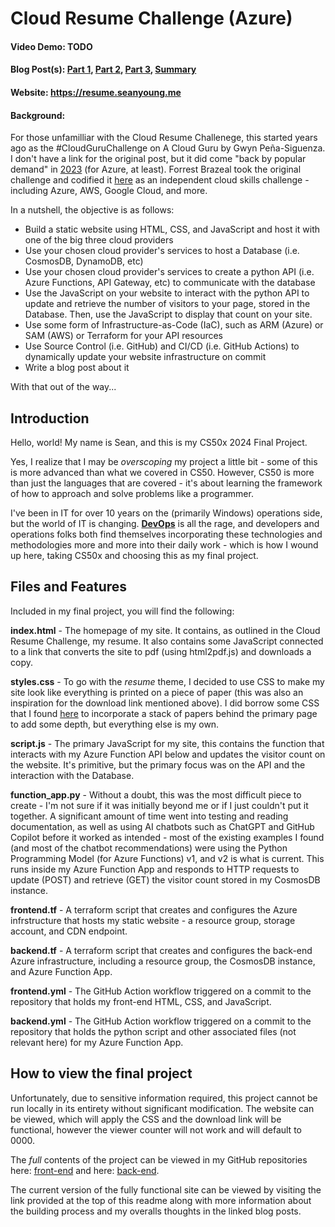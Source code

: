 # Cloud Resume Challenge (Azure)
#### Video Demo:  TODO
#### Blog Post(s): [Part 1](https://blog.seanyoung.me/cloud-resume-challenge-azure-part-1-of-3), [Part 2](https://blog.seanyoung.me/cloud-resume-challenge-azure-part-2-of-3), [Part 3](https://blog.seanyoung.me/cloud-resume-challenge-azure-part-3-of-3), [Summary](https://blog.seanyoung.me/cloud-resume-challenge-azure-final)
#### Website: https://resume.seanyoung.me

#### Background:
For those unfamilliar with the Cloud Resume Challenege, this started years ago as the #CloudGuruChallenge on A Cloud Guru by Gwyn Peña-Siguenza. I don't have a link for the original post, but it did come "back by popular demand" in [2023](https://www.pluralsight.com/resources/blog/cloud/cloudguruchallenge-your-resume-in-azure) (for Azure, at least). Forrest Brazeal took the original challenge and codified it [here](https://cloudresumechallenge.dev) as an independent cloud skills challenge - including Azure, AWS, Google Cloud, and more. 

In a nutshell, the objective is as follows:

- Build a static website using HTML, CSS, and JavaScript and host it with one of the big three cloud providers
- Use your chosen cloud provider's services to host a Database (i.e. CosmosDB, DynamoDB, etc)
- Use your chosen cloud provider's services to create a python API (i.e. Azure Functions, API Gateway, etc) to communicate with the database
- Use the JavaScript on your website to interact with the python API to update and retrieve the number of visitors to your page, stored in the Database. Then, use the JavaScript to display that count on your site.
- Use some form of Infrastructure-as-Code (IaC), such as ARM (Azure) or SAM (AWS) or Terraform for your API resources
- Use Source Control (i.e. GitHub) and CI/CD (i.e. GitHub Actions) to dynamically update your website infrastructure on commit
- Write a blog post about it

With that out of the way...

## Introduction
Hello, world! My name is Sean, and this is my CS50x 2024 Final Project. 

Yes, I realize that I may be _overscoping_ my project a little bit - some of this is more advanced than what we covered in CS50. However, CS50 is more than just the languages that are covered - it's about learning the framework of how to approach and solve problems like a programmer.

I've been in IT for over 10 years on the (primarily Windows) operations side, but the world of IT is changing. [**DevOps**](https://en.wikipedia.org/wiki/DevOps) is all the rage, and developers and operations folks both find themselves incorporating these technologies and methodologies more and more into their daily work - which is how I wound up here, taking CS50x and choosing this as my final project.

## Files and Features

Included in my final project, you will find the following:

**index.html** - The homepage of my site. It contains, as outlined in the Cloud Resume Challenge, my resume. It also contains some JavaScript connected to a link that converts the site to pdf (using html2pdf.js) and downloads a copy.

**styles.css** - To go with the _resume_ theme, I decided to use CSS to make my site look like everything is printed on a piece of paper (this was also an inspiration for the download link mentioned above). I did borrow some CSS that I found [here](https://css-tricks.com/snippets/css/stack-of-paper/) to incorporate a stack of papers behind the primary page to add some depth, but everything else is my own.

**script.js** - The primary JavaScript for my site, this contains the function that interacts with my Azure Function API below and updates the visitor count on the website. It's primitive, but the primary focus was on the API and the interaction with the Database.

**function_app.py** - Without a doubt, this was the most difficult piece to create - I'm not sure if it was initially beyond me or if I just couldn't put it together. A significant amount of time went into testing and reading documentation, as well as using AI chatbots such as ChatGPT and GitHub Copilot before it worked as intended - most of the existing examples I found (and most of the chatbot recommendations) were using the Python Programming Model (for Azure Functions) v1, and v2 is what is current. This runs inside my Azure Function App and responds to HTTP requests to update (POST) and retrieve (GET) the visitor count stored in my CosmosDB instance.

**frontend.tf** - A terraform script that creates and configures the Azure infrstructure that hosts my static website - a resource group, storage account, and CDN endpoint.

**backend.tf** - A terraform script that creates and configures the back-end Azure infrastructure, including a resource group, the CosmosDB instance, and Azure Function App.

**frontend.yml** - The GitHub Action workflow triggered on a commit to the repository that holds my front-end HTML, CSS, and JavaScript.

**backend.yml** - The GitHub Action workflow triggered on a commit to the repository that holds the python script and other associated files (not relevant here) for my Azure Function App.

## How to view the final project

Unfortunately, due to sensitive information required, this project cannot be run locally in its entirety without significant modification. The website can be viewed, which will apply the CSS and the download link will be functional, however the viewer counter will not work and will default to 0000.

The _full_ contents of the project can be viewed in my GitHub repositories here: [front-end](https://github.com/seayou8976/azure_cloud_resume) and here: [back-end](https://github.com/seayou8976/azure_function_api). 
 
The current version of the fully functional site can be viewed by visiting the link provided at the top of this readme along with more information about the building process and my overalls thoughts in the linked blog posts.

  
